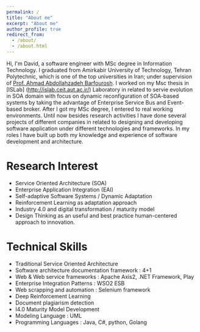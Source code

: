 ```yaml
---
permalink: /
title: "About me"
excerpt: "About me"
author_profile: true
redirect_from: 
  - /about/
  - /about.html
---
```


Hi, I'm David, a software engineer with MSc degree in Information Technology. I graduated from Amirkabir University of Technology, Tehran Polytechnic, which is one of the top universities in Iran; under supervision of [Prof. Ahmad Abdollahzadeh Barfourosh](http://islab.ceit.aut.ac.ir/ahmad-abdollahzadeh-barforoush/). I worked on my Msc thesis in [ISLab] (http://islab.ceit.aut.ac.ir/) Laboratory in related to servie evolution in SOA domain with focus on dynamic reconfiguration of SOA-based systems by taking the advantage of Enterprise Service Bus and Event-based broker. After I got my MSc degree, I entered to real working environments. Until now besides research activities I have done several projects of different companies in related to designing and developing software application under different technologies and frameworks. In my roles I have built up both my knowledge and experience of software development and architecture.

Research Interest
======
* Service Oriented Architecture (SOA)
* Enterprise Application Integration (EAI)
* Self-adaptive Software Systems / Dynamic Adaptation
* Reinforcement Learning as adaptation approach
* Industry 4.0 and digital transformation / maturity model
* Design Thinking as an useful and best practice human-centered approach to innovation.



Technical Skills
======
* Traditional Service Oriented Architecture
* Software architecture documentation framework : 4+1
* Web & Web service frameworks : Apache Axis2, .NET Framework, Play 
* Enterprise Integration Patterns : WSO2 ESB
* Web scrapping and automation : Selenium framework
* Deep Reinforcement Learning
* Document plagiarism detection
* I4.0 Maturity Model Development
* Modeling Language : UML
* Programming Languages : Java, C#, python, Golang



